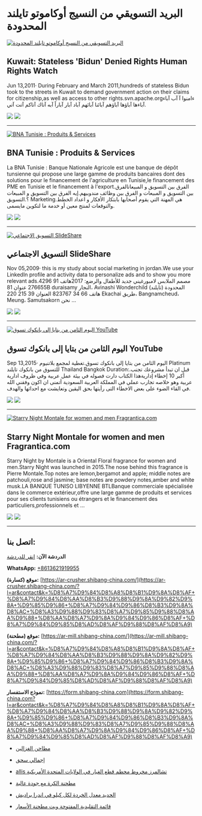 # البريد التسويقي من النسيج أوكاموتو تايلند المحدودة

<a href="https://swt.shibang-china.com/?l=ar&img&k=%D8%A7%D9%84%D8%A8%D8%B1%D9%8A%D8%AF+%D8%A7%D9%84%D8%AA%D8%B3%D9%88%D9%8A%D9%82%D9%8A+%D9%85%D9%86+%D8%A7%D9%84%D9%86%D8%B3%D9%8A%D8%AC+%D8%A3%D9%88%D9%83%D8%A7%D9%85%D9%88%D8%AA%D9%88+%D8%AA%D8%A7%D9%8A%D9%84%D9%86%D8%AF+%D8%A7%D9%84%D9%85%D8%AD%D8%AF%D9%88%D8%AF%D8%A9" target="_blank">![البريد التسويقي من النسيج أوكاموتو تايلند المحدودة](http://static.shibang-china.com/all-800x300/1506.jpg)</a>

## Kuwait: Stateless 'Bidun' Denied Rights Human Rights Watch
Jun 13,2011· During February and March 2011,hundreds of stateless Bidun took to the streets in Kuwait to demand government action on their claims for citizenship,as well as access to other rights.svn.apache.orgءامنوا آ آب آباء آباءها آباؤها آباؤهم آبائنا آبائهم آباد آبار آباراً آبه آتاك آتاكم آتت آتي.


<a href="https://whatsapp.shibangsoft.com/WhatsApp.php" target="_blank" title="WhatsApp">![](http://static.shibang-china.com/icon/whatsapp.png)</a> <a href="https://swt.shibang-china.com/?l=ar&icon&k=%D8%A7%D9%84%D8%A8%D8%B1%D9%8A%D8%AF+%D8%A7%D9%84%D8%AA%D8%B3%D9%88%D9%8A%D9%82%D9%8A+%D9%85%D9%86+%D8%A7%D9%84%D9%86%D8%B3%D9%8A%D8%AC+%D8%A3%D9%88%D9%83%D8%A7%D9%85%D9%88%D8%AA%D9%88+%D8%AA%D8%A7%D9%8A%D9%84%D9%86%D8%AF+%D8%A7%D9%84%D9%85%D8%AD%D8%AF%D9%88%D8%AF%D8%A9" target="_blank">![](http://static.shibang-china.com/icon/chat-ar.png)</a>

---

<a href="https://swt.shibang-china.com/?l=ar&img&k=%D8%A7%D9%84%D8%A8%D8%B1%D9%8A%D8%AF+%D8%A7%D9%84%D8%AA%D8%B3%D9%88%D9%8A%D9%82%D9%8A+%D9%85%D9%86+%D8%A7%D9%84%D9%86%D8%B3%D9%8A%D8%AC+%D8%A3%D9%88%D9%83%D8%A7%D9%85%D9%88%D8%AA%D9%88+%D8%AA%D8%A7%D9%8A%D9%84%D9%86%D8%AF+%D8%A7%D9%84%D9%85%D8%AD%D8%AF%D9%88%D8%AF%D8%A9" target="_blank">![BNA Tunisie : Produits & Services](http://static.shibang-china.com/all-800x300/225.jpg)</a>

## BNA Tunisie : Produits & Services
La BNA Tunisie : Banque Nationale Agricole est une banque de dépôt tunsienne qui propose une large gamme de produits bancaires dont des solutions pour le financement de l'agriculture en Tunisie,le financement des PME en Tunisie et le financement à l'export.الفرق بين التسويق و المبيعاتالفرق بين التسويق و المبيعات و الفرق بين وظائف مندوبيهم.إيه الفرق بين التسويق و المبيعات ؟.التسويق Marketing.هي المهنة التي يقوم أصحابها بابتكار الأفكار و اعداد الخطط والتوقعات لمنتج معين أو خدمة ما لتكوين مايسمى.


<a href="https://whatsapp.shibangsoft.com/WhatsApp.php" target="_blank" title="WhatsApp">![](http://static.shibang-china.com/icon/whatsapp.png)</a> <a href="https://swt.shibang-china.com/?l=ar&icon&k=%D8%A7%D9%84%D8%A8%D8%B1%D9%8A%D8%AF+%D8%A7%D9%84%D8%AA%D8%B3%D9%88%D9%8A%D9%82%D9%8A+%D9%85%D9%86+%D8%A7%D9%84%D9%86%D8%B3%D9%8A%D8%AC+%D8%A3%D9%88%D9%83%D8%A7%D9%85%D9%88%D8%AA%D9%88+%D8%AA%D8%A7%D9%8A%D9%84%D9%86%D8%AF+%D8%A7%D9%84%D9%85%D8%AD%D8%AF%D9%88%D8%AF%D8%A9" target="_blank">![](http://static.shibang-china.com/icon/chat-ar.png)</a>

---

<a href="https://swt.shibang-china.com/?l=ar&img&k=%D8%A7%D9%84%D8%A8%D8%B1%D9%8A%D8%AF+%D8%A7%D9%84%D8%AA%D8%B3%D9%88%D9%8A%D9%82%D9%8A+%D9%85%D9%86+%D8%A7%D9%84%D9%86%D8%B3%D9%8A%D8%AC+%D8%A3%D9%88%D9%83%D8%A7%D9%85%D9%88%D8%AA%D9%88+%D8%AA%D8%A7%D9%8A%D9%84%D9%86%D8%AF+%D8%A7%D9%84%D9%85%D8%AD%D8%AF%D9%88%D8%AF%D8%A9" target="_blank">![التسويق الاجتماعي SlideShare](http://static.shibang-china.com/all-800x300/493.jpg)</a>

## التسويق الاجتماعي SlideShare
Nov 05,2009· this is my study about social marketing in jordan.We use your LinkedIn profile and activity data to personalize ads and to show you more relevant ads.مصمم الملابس لامبورغيني جديد للأطفال والرضع: 2017هاتف 91 4296 276655 عنوان 81B duraisamy النجار، Avinashi Wonderchild (تايلند) المحدودة هاتف 66 34 823767 العنوان 39 215 220 Ekachai طريق، Bangnamcheud، Meung، Samutsakorn نحن …


<a href="https://whatsapp.shibangsoft.com/WhatsApp.php" target="_blank" title="WhatsApp">![](http://static.shibang-china.com/icon/whatsapp.png)</a> <a href="https://swt.shibang-china.com/?l=ar&icon&k=%D8%A7%D9%84%D8%A8%D8%B1%D9%8A%D8%AF+%D8%A7%D9%84%D8%AA%D8%B3%D9%88%D9%8A%D9%82%D9%8A+%D9%85%D9%86+%D8%A7%D9%84%D9%86%D8%B3%D9%8A%D8%AC+%D8%A3%D9%88%D9%83%D8%A7%D9%85%D9%88%D8%AA%D9%88+%D8%AA%D8%A7%D9%8A%D9%84%D9%86%D8%AF+%D8%A7%D9%84%D9%85%D8%AD%D8%AF%D9%88%D8%AF%D8%A9" target="_blank">![](http://static.shibang-china.com/icon/chat-ar.png)</a>

---

<a href="https://swt.shibang-china.com/?l=ar&img&k=%D8%A7%D9%84%D8%A8%D8%B1%D9%8A%D8%AF+%D8%A7%D9%84%D8%AA%D8%B3%D9%88%D9%8A%D9%82%D9%8A+%D9%85%D9%86+%D8%A7%D9%84%D9%86%D8%B3%D9%8A%D8%AC+%D8%A3%D9%88%D9%83%D8%A7%D9%85%D9%88%D8%AA%D9%88+%D8%AA%D8%A7%D9%8A%D9%84%D9%86%D8%AF+%D8%A7%D9%84%D9%85%D8%AD%D8%AF%D9%88%D8%AF%D8%A9" target="_blank">![‫اليوم الثامن من بتايا إلى بانكوك تسوق‬‎ YouTube](http://static.shibang-china.com/all-800x300/191.jpg)</a>

## ‫اليوم الثامن من بتايا إلى بانكوك تسوق‬‎ YouTube
Sep 13,2015· اليوم الثامن من بتايا إلى بانكوك تسوق.تغطية لمجمع بلاتنيوم Platinum للتسوق من بانكوك تايلند Thailand Bangkok Duration:.قبل ان تبدأ مشروعك تجنب أكبر 10 إخطاء إداريةهذا الكتاب دارت فصوله في بيئة عمل عربية وفي ظروف ادارية عربية وهو خلاصه تجارب عملي في المملكة العربية السعودية أتمنى ان اكون وفقني الله في القاء الضوء على بعض الاخطاء التى رأيتها بحق اليقين وتعايشت مع احداثها والهدف.


<a href="https://whatsapp.shibangsoft.com/WhatsApp.php" target="_blank" title="WhatsApp">![](http://static.shibang-china.com/icon/whatsapp.png)</a> <a href="https://swt.shibang-china.com/?l=ar&icon&k=%D8%A7%D9%84%D8%A8%D8%B1%D9%8A%D8%AF+%D8%A7%D9%84%D8%AA%D8%B3%D9%88%D9%8A%D9%82%D9%8A+%D9%85%D9%86+%D8%A7%D9%84%D9%86%D8%B3%D9%8A%D8%AC+%D8%A3%D9%88%D9%83%D8%A7%D9%85%D9%88%D8%AA%D9%88+%D8%AA%D8%A7%D9%8A%D9%84%D9%86%D8%AF+%D8%A7%D9%84%D9%85%D8%AD%D8%AF%D9%88%D8%AF%D8%A9" target="_blank">![](http://static.shibang-china.com/icon/chat-ar.png)</a>

---

<a href="https://swt.shibang-china.com/?l=ar&img&k=%D8%A7%D9%84%D8%A8%D8%B1%D9%8A%D8%AF+%D8%A7%D9%84%D8%AA%D8%B3%D9%88%D9%8A%D9%82%D9%8A+%D9%85%D9%86+%D8%A7%D9%84%D9%86%D8%B3%D9%8A%D8%AC+%D8%A3%D9%88%D9%83%D8%A7%D9%85%D9%88%D8%AA%D9%88+%D8%AA%D8%A7%D9%8A%D9%84%D9%86%D8%AF+%D8%A7%D9%84%D9%85%D8%AD%D8%AF%D9%88%D8%AF%D8%A9" target="_blank">![Starry Night Montale for women and men Fragrantica.com](http://static.shibang-china.com/all-800x300/1115.jpg)</a>

## Starry Night Montale for women and men Fragrantica.com
Starry Night by Montale is a Oriental Floral fragrance for women and men.Starry Night was launched in 2015.The nose behind this fragrance is Pierre Montale.Top notes are lemon,bergamot and apple; middle notes are patchouli,rose and jasmine; base notes are powdery notes,amber and white musk.LA BANQUE TUNISO LIBYENNE BTLBanque commerciale spécialisée dans le commerce extérieur,offre une large gamme de produits et services pour ses clients tunisiens ou étrangers et le financement des particuliers,professionnels et …


<a href="https://whatsapp.shibangsoft.com/WhatsApp.php" target="_blank" title="WhatsApp">![](http://static.shibang-china.com/icon/whatsapp.png)</a> <a href="https://swt.shibang-china.com/?l=ar&icon&k=%D8%A7%D9%84%D8%A8%D8%B1%D9%8A%D8%AF+%D8%A7%D9%84%D8%AA%D8%B3%D9%88%D9%8A%D9%82%D9%8A+%D9%85%D9%86+%D8%A7%D9%84%D9%86%D8%B3%D9%8A%D8%AC+%D8%A3%D9%88%D9%83%D8%A7%D9%85%D9%88%D8%AA%D9%88+%D8%AA%D8%A7%D9%8A%D9%84%D9%86%D8%AF+%D8%A7%D9%84%D9%85%D8%AD%D8%AF%D9%88%D8%AF%D8%A9" target="_blank">![](http://static.shibang-china.com/icon/chat-ar.png)</a>

---
## اتصل بنا:

**الدردشة الآن:** [انقر للدردشة](https://swt.shibang-china.com?l=ar&contact&k=%D8%A7%D9%84%D8%A8%D8%B1%D9%8A%D8%AF+%D8%A7%D9%84%D8%AA%D8%B3%D9%88%D9%8A%D9%82%D9%8A+%D9%85%D9%86+%D8%A7%D9%84%D9%86%D8%B3%D9%8A%D8%AC+%D8%A3%D9%88%D9%83%D8%A7%D9%85%D9%88%D8%AA%D9%88+%D8%AA%D8%A7%D9%8A%D9%84%D9%86%D8%AF+%D8%A7%D9%84%D9%85%D8%AD%D8%AF%D9%88%D8%AF%D8%A9)

**WhatsApp:**  [+8613621919955](https://whatsapp.shibangsoft.com/WhatsApp.php)

**موقع (كسارة):** [https://ar-crusher.shibang-china.com/](https://ar-crusher.shibang-china.com/?l=ar&contact&k=%D8%A7%D9%84%D8%A8%D8%B1%D9%8A%D8%AF+%D8%A7%D9%84%D8%AA%D8%B3%D9%88%D9%8A%D9%82%D9%8A+%D9%85%D9%86+%D8%A7%D9%84%D9%86%D8%B3%D9%8A%D8%AC+%D8%A3%D9%88%D9%83%D8%A7%D9%85%D9%88%D8%AA%D9%88+%D8%AA%D8%A7%D9%8A%D9%84%D9%86%D8%AF+%D8%A7%D9%84%D9%85%D8%AD%D8%AF%D9%88%D8%AF%D8%A9)

**موقع (مطحنة):** [https://ar-mill.shibang-china.com/](https://ar-mill.shibang-china.com/?l=ar&contact&k=%D8%A7%D9%84%D8%A8%D8%B1%D9%8A%D8%AF+%D8%A7%D9%84%D8%AA%D8%B3%D9%88%D9%8A%D9%82%D9%8A+%D9%85%D9%86+%D8%A7%D9%84%D9%86%D8%B3%D9%8A%D8%AC+%D8%A3%D9%88%D9%83%D8%A7%D9%85%D9%88%D8%AA%D9%88+%D8%AA%D8%A7%D9%8A%D9%84%D9%86%D8%AF+%D8%A7%D9%84%D9%85%D8%AD%D8%AF%D9%88%D8%AF%D8%A9)

**نموذج الاستفسار:** [https://form.shibang-china.com](https://form.shibang-china.com?l=ar&contact&k=%D8%A7%D9%84%D8%A8%D8%B1%D9%8A%D8%AF+%D8%A7%D9%84%D8%AA%D8%B3%D9%88%D9%8A%D9%82%D9%8A+%D9%85%D9%86+%D8%A7%D9%84%D9%86%D8%B3%D9%8A%D8%AC+%D8%A3%D9%88%D9%83%D8%A7%D9%85%D9%88%D8%AA%D9%88+%D8%AA%D8%A7%D9%8A%D9%84%D9%86%D8%AF+%D8%A7%D9%84%D9%85%D8%AD%D8%AF%D9%88%D8%AF%D8%A9)

* [مطاحن الغزالين](../7/%D9%85%D8%B7%D8%A7%D8%AD%D9%86%20%D8%A7%D9%84%D8%BA%D8%B2%D8%A7%D9%84%D9%8A%D9%86.md)

* [إجمالي سحق](../8/%D8%A5%D8%AC%D9%85%D8%A7%D9%84%D9%8A%20%D8%B3%D8%AD%D9%82.md)

* [allis تشالمرز مخروط محطم قطع الغيار في الولايات المتحدة الأمريكية](../9/allis%20%D8%AA%D8%B4%D8%A7%D9%84%D9%85%D8%B1%D8%B2%20%D9%85%D8%AE%D8%B1%D9%88%D8%B7%20%D9%85%D8%AD%D8%B7%D9%85%20%D9%82%D8%B7%D8%B9%20%D8%A7%D9%84%D8%BA%D9%8A%D8%A7%D8%B1%20%D9%81%D9%8A%20%D8%A7%D9%84%D9%88%D9%84%D8%A7%D9%8A%D8%A7%D8%AA%20%D8%A7%D9%84%D9%85%D8%AA%D8%AD%D8%AF%D8%A9%20%D8%A7%D9%84%D8%A3%D9%85%D8%B1%D9%8A%D9%83%D9%8A%D8%A9.md)

* [مطحنة الكرة مع جودة عالية](../9/%D9%85%D8%B7%D8%AD%D9%86%D8%A9%20%D8%A7%D9%84%D9%83%D8%B1%D8%A9%20%D9%85%D8%B9%20%D8%AC%D9%88%D8%AF%D8%A9%20%D8%B9%D8%A7%D9%84%D9%8A%D8%A9.md)

* [الحديد معدل الخردة لكل كيلو في اندرا براديش](../7/%D8%A7%D9%84%D8%AD%D8%AF%D9%8A%D8%AF%20%D9%85%D8%B9%D8%AF%D9%84%20%D8%A7%D9%84%D8%AE%D8%B1%D8%AF%D8%A9%20%D9%84%D9%83%D9%84%20%D9%83%D9%8A%D9%84%D9%88%20%D9%81%D9%8A%20%D8%A7%D9%86%D8%AF%D8%B1%D8%A7%20%D8%A8%D8%B1%D8%A7%D8%AF%D9%8A%D8%B4.md)

* [قائمة التقليدية المفتوحة ويت مطحنة الأسعار](../7/%D9%82%D8%A7%D8%A6%D9%85%D8%A9%20%D8%A7%D9%84%D8%AA%D9%82%D9%84%D9%8A%D8%AF%D9%8A%D8%A9%20%D8%A7%D9%84%D9%85%D9%81%D8%AA%D9%88%D8%AD%D8%A9%20%D9%88%D9%8A%D8%AA%20%D9%85%D8%B7%D8%AD%D9%86%D8%A9%20%D8%A7%D9%84%D8%A3%D8%B3%D8%B9%D8%A7%D8%B1.md)